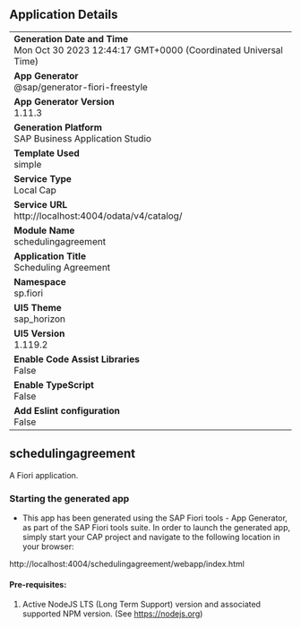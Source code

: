 ## Application Details
|               |
| ------------- |
|**Generation Date and Time**<br>Mon Oct 30 2023 12:44:17 GMT+0000 (Coordinated Universal Time)|
|**App Generator**<br>@sap/generator-fiori-freestyle|
|**App Generator Version**<br>1.11.3|
|**Generation Platform**<br>SAP Business Application Studio|
|**Template Used**<br>simple|
|**Service Type**<br>Local Cap|
|**Service URL**<br>http://localhost:4004/odata/v4/catalog/
|**Module Name**<br>schedulingagreement|
|**Application Title**<br>Scheduling Agreement|
|**Namespace**<br>sp.fiori|
|**UI5 Theme**<br>sap_horizon|
|**UI5 Version**<br>1.119.2|
|**Enable Code Assist Libraries**<br>False|
|**Enable TypeScript**<br>False|
|**Add Eslint configuration**<br>False|

## schedulingagreement

A Fiori application.

### Starting the generated app

-   This app has been generated using the SAP Fiori tools - App Generator, as part of the SAP Fiori tools suite.  In order to launch the generated app, simply start your CAP project and navigate to the following location in your browser:

http://localhost:4004/schedulingagreement/webapp/index.html

#### Pre-requisites:

1. Active NodeJS LTS (Long Term Support) version and associated supported NPM version.  (See https://nodejs.org)


